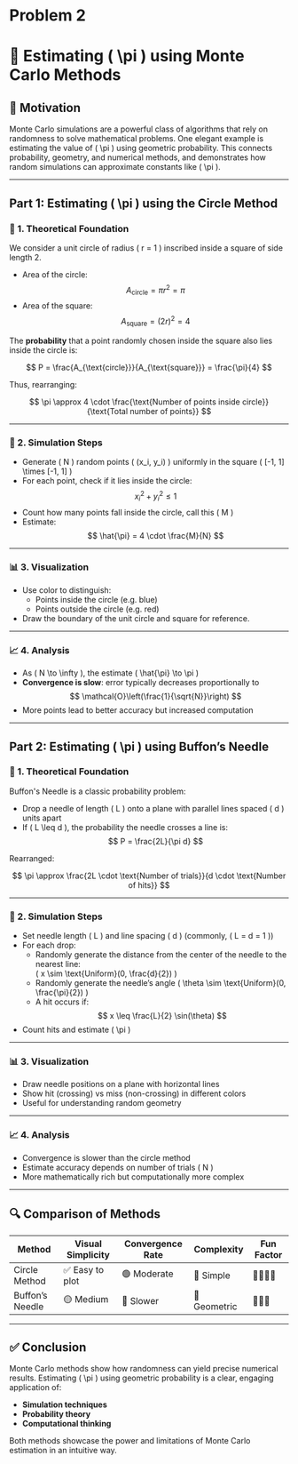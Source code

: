 # Problem 2
# 🎯 Estimating \( \pi \) using Monte Carlo Methods

## 🧠 Motivation

Monte Carlo simulations are a powerful class of algorithms that rely on randomness to solve mathematical problems. One elegant example is estimating the value of \( \pi \) using geometric probability. This connects probability, geometry, and numerical methods, and demonstrates how random simulations can approximate constants like \( \pi \).

---

## Part 1: Estimating \( \pi \) using the Circle Method

### 📐 1. Theoretical Foundation

We consider a unit circle of radius \( r = 1 \) inscribed inside a square of side length 2.

- Area of the circle:  
  $$
  A_{\text{circle}} = \pi r^2 = \pi
  $$
- Area of the square:  
  $$
  A_{\text{square}} = (2r)^2 = 4
  $$

The **probability** that a point randomly chosen inside the square also lies inside the circle is:

$$
P = \frac{A_{\text{circle}}}{A_{\text{square}}} = \frac{\pi}{4}
$$

Thus, rearranging:

$$
\pi \approx 4 \cdot \frac{\text{Number of points inside circle}}{\text{Total number of points}}
$$

---

### 🔁 2. Simulation Steps

- Generate \( N \) random points \( (x_i, y_i) \) uniformly in the square \( [-1, 1] \times [-1, 1] \)
- For each point, check if it lies inside the circle:  
  $$
  x_i^2 + y_i^2 \leq 1
  $$
- Count how many points fall inside the circle, call this \( M \)
- Estimate:  
  $$
  \hat{\pi} = 4 \cdot \frac{M}{N}
  $$

---

### 📊 3. Visualization

- Use color to distinguish:
  - Points inside the circle (e.g. blue)
  - Points outside the circle (e.g. red)
- Draw the boundary of the unit circle and square for reference.

---

### 📈 4. Analysis

- As \( N \to \infty \), the estimate \( \hat{\pi} \to \pi \)
- **Convergence is slow**: error typically decreases proportionally to  
  $$
  \mathcal{O}\left(\frac{1}{\sqrt{N}}\right)
  $$
- More points lead to better accuracy but increased computation

---

## Part 2: Estimating \( \pi \) using Buffon’s Needle

### 🧮 1. Theoretical Foundation

Buffon's Needle is a classic probability problem:

- Drop a needle of length \( L \) onto a plane with parallel lines spaced \( d \) units apart
- If \( L \leq d \), the probability the needle crosses a line is:  
  $$
  P = \frac{2L}{\pi d}
  $$

Rearranged:

$$
\pi \approx \frac{2L \cdot \text{Number of trials}}{d \cdot \text{Number of hits}}
$$

---

### 🧪 2. Simulation Steps

- Set needle length \( L \) and line spacing \( d \) (commonly, \( L = d = 1 \))
- For each drop:
  - Randomly generate the distance from the center of the needle to the nearest line:  
    \( x \sim \text{Uniform}(0, \frac{d}{2}) \)
  - Randomly generate the needle’s angle \( \theta \sim \text{Uniform}(0, \frac{\pi}{2}) \)
  - A hit occurs if:  
    $$
    x \leq \frac{L}{2} \sin(\theta)
    $$
- Count hits and estimate \( \pi \)

---

### 📊 3. Visualization

- Draw needle positions on a plane with horizontal lines
- Show hit (crossing) vs miss (non-crossing) in different colors
- Useful for understanding random geometry

---

### 📈 4. Analysis

- Convergence is slower than the circle method
- Estimate accuracy depends on number of trials \( N \)
- More mathematically rich but computationally more complex

---

## 🔍 Comparison of Methods

| Method           | Visual Simplicity | Convergence Rate | Complexity | Fun Factor |
|------------------|-------------------|------------------|------------|------------|
| Circle Method    | ✅ Easy to plot    | 🟢 Moderate       | 🔽 Simple   | 🌟🌟🌟🌟     |
| Buffon’s Needle  | 🟡 Medium          | 🔴 Slower         | 🔼 Geometric | 🌟🌟🌟       |

---

## ✅ Conclusion

Monte Carlo methods show how randomness can yield precise numerical results. Estimating \( \pi \) using geometric probability is a clear, engaging application of:

- **Simulation techniques**
- **Probability theory**
- **Computational thinking**

Both methods showcase the power and limitations of Monte Carlo estimation in an intuitive way.

